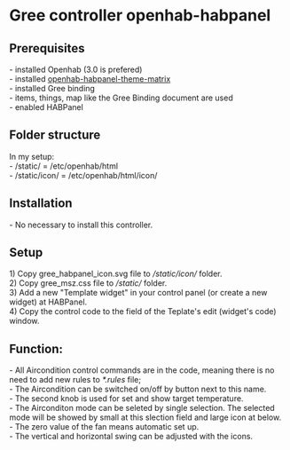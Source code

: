 # Gree controller openhab-habpanel

<h2>Prerequisites</h2>
- installed Openhab (3.0 is prefered) <br>
- installed <a title="openhab-habpanel-theme-matrix" href="https://github.com/pmpkk/openhab-habpanel-theme-matrix">openhab-habpanel-theme-matrix</a><br>
- installed Gree binding <br>
- items, things, map like the Gree Binding document are used<br>
- enabled HABPanel<br>

<h2>Folder structure</h2>
In my setup:<br>
- /static/ = /etc/openhab/html<br>
- /static/icon/ = /etc/openhab/html/icon/<br>

<h2>Installation</h2>
- No necessary to install this controller.<br>

<h2>Setup</h2>
1) Copy gree_habpanel_icon.svg file to <i>/static/icon/</i> folder.<br>
2) Copy gree_msz.css file to <i>/static/</i> folder. <br>
3) Add a new "Template widget" in your control panel (or create a new widget) at HABPanel.<br>
4) Copy the control code to the field of the Teplate's edit (widget's code) window.<br>
 
<h2>Function:</h2>
- All Aircondition control commands are in the code, meaning there is no need to add new rules to <i>*.rules</i> file;<br>
- The Aircondition can be switched on/off by button next to this name. <br>
- The second knob is used for set and show target temperature.<br>
- The Airconditon mode can be seleted by single selection. The selected mode will be showed by small at this slection field and large icon at below.<br>
- The zero value of the fan means automatic set up.<br>
- The vertical and horizontal swing can be adjusted with the icons. 
